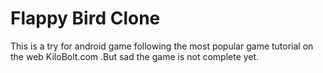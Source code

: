 Flappy Bird Clone
======================
This is a try for android game following the most popular game tutorial 
on the web KiloBolt.com .But sad the game is not complete yet.
